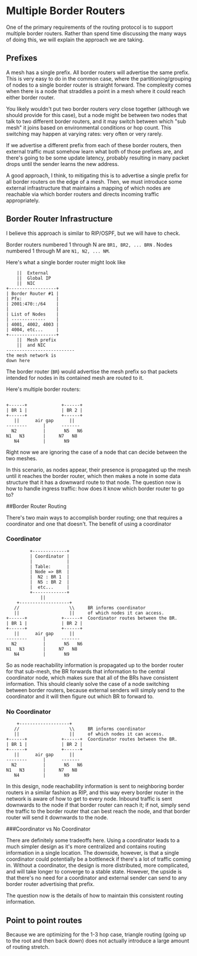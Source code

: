 Multiple Border Routers
=======================

One of the primary requirements of the routing protocol is to support multiple
border routers. Rather than spend time discussing the many ways of doing this,
we will explain the approach we are taking.

## Prefixes

A mesh has a single prefix. All border routers will advertise the same prefix.
This is very easy to do in the common case, where the partitioning/grouping of
nodes to a single border router is straight forward.  The complexity comes when
there is a node that straddles a point in a mesh where it could reach either
border router.

You likely wouldn't put two border routers *very* close together (although we
should provide for this case), but a node might be between two nodes that talk
to two different border routers, and it may switch between which "sub mesh" it
joins based on environmental conditions or hop count. This switching may happen
at varying rates: very often or very rarely.

If we advertise a different prefix from each of these border routers, then
external traffic must somehow learn what both of those prefixes are, and
there's going to be some update latency, probably resulting in many packet
drops until the sender learns the new address.

A good approach, I think, to mitigating this is to advertise a single prefix
for all border routers on the edge of a mesh. Then, we must introduce some
external infrastructure that maintains a mapping of which nodes are reachable
via which border routers and directs incoming traffic appropriately.

## Border Router Infrastructure

I believe this approach is similar to RIP/OSPF, but we will have to check.

Border routers numbered 1 through N are `BR1, BR2, ... BRN` .
Nodes numbered 1 through M are `N1, N2, ... NM`.

Here's what a single border router might look like

```
    ||  External
    ||  Global IP
    ||  NIC
+------------------+
| Border Router #1 |
| Pfx:             |
| 2001:470::/64    |
|                  |
| List of Nodes    |
| -------------    |
| 4001, 4002, 4003 |
| 4004, etc...     |
+------------------+
    ||  Mesh prefix
    ||  and NIC
--------------------------
the mesh network is
down here
```

The border router (`BR`) would advertise the mesh prefix so that packets
intended for nodes in its contained mesh are routed to it.

Here's multiple border routers:

```

+------+             +------+
| BR 1 |             | BR 2 |
+------+             +------+
   ||      air gap      ||
--------      |      -------
  N2          |       N5   N6
N1   N3       |     N7   N8
   N4         |       N9

```

Right now we are ignoring the case of a node that can decide between the two
meshes.

In this scenario, as nodes appear, their presence is propagated up the mesh
until it reaches the border router, which then makes a note in some data structure
that it has a downward route to that node. The question now is how to handle
ingress traffic: how does it know which border router to go to?

##Border Router Routing

There's two main ways to accomplish border routing; one that requires a coordinator and one that doesn't. The benefit of using a coordinator 

### Coordinator

```
         +-------------+
         | Coordinator |
         |             |
         | Table:      |
         | Node => BR  |
         |  N2 : BR 1  |
         |  N5 : BR 2  |
         |  etc...     |
         +-------------+
             ||             
    +-------------------+  
   //                   \\     BR informs coordinator
   ||                   ||     of which nodes it can access.
+------+             +------+  Coordinator routes between the BR.
| BR 1 |             | BR 2 |
+------+             +------+
   ||      air gap      ||
--------      |      -------
  N2          |       N5   N6
N1   N3       |     N7   N8
   N4         |       N9

```

So as node reachability information is propagated up to the border router for
that sub-mesh, the BR forwards that information to the central coordinator
node, which makes sure that all of the BRs have consistent information. This
should cleanly solve the case of a node switching between border routers,
because external senders will simply send to the coordinator and it will then
figure out which BR to forward to.

### No Coordinator
```
    +-------------------+  
   //                   \\     BR informs coordinator
   ||                   ||     of which nodes it can access.
+------+             +------+  Coordinator routes between the BR.
| BR 1 |             | BR 2 |
+------+             +------+
   ||      air gap      ||
--------      |      -------
  N2          |       N5   N6
N1   N3       |     N7   N8
   N4         |       N9

```

In this design, node reachability information is sent to neighboring border routers in a similar fashion as RIP, and this way every border router in the network is aware of how to get to every node. Inbound traffic is sent downwards to the node if that border router can reach it; if not, simply send the traffic to the border router that can best reach the node, and that border router will send it downwards to the node.

###Coordinator vs No Coordinator

There are definitely some tradeoffs here. Using a coordinator leads to a much simpler design as it's more centralized and contains routing information in a single location. The downside, however, is that a single coordinator could potentially be a bottleneck if there's a lot of traffic coming in. Without a coordinator, the design is more distributed, more complicated, and will take longer to converge to a stable state. However, the upside is that there's no need  for a coordinator and external sender can send to any border router advertising that prefix.


The question now is the details of how to maintain this consistent routing
information.

## Point to point routes

Because we are optimizing for the 1-3 hop case, triangle routing (going up to
the root and then back down) does not actually introduce a large amount of
routing stretch.
